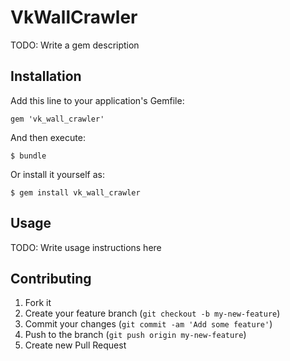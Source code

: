 # VkWallCrawler

TODO: Write a gem description

## Installation

Add this line to your application's Gemfile:

    gem 'vk_wall_crawler'

And then execute:

    $ bundle

Or install it yourself as:

    $ gem install vk_wall_crawler

## Usage

TODO: Write usage instructions here

## Contributing

1. Fork it
2. Create your feature branch (`git checkout -b my-new-feature`)
3. Commit your changes (`git commit -am 'Add some feature'`)
4. Push to the branch (`git push origin my-new-feature`)
5. Create new Pull Request
